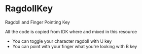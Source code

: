 # RagdollKey
Ragdoll and Finger Pointing Key

All the code is copied from IDK where and mixed in this resource

- You can toggle your character ragdoll with U key
- You can point with your finger what you're looking with B key
